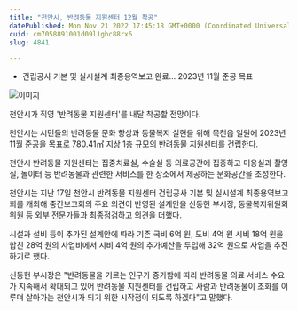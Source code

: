 ```yaml
---
title: "천안시, 반려동물 지원센터 12월 착공"
datePublished: Mon Nov 21 2022 17:45:18 GMT+0000 (Coordinated Universal Time)
cuid: cm7058891001d09l1ghc88rx6
slug: 4841

---
```



- 건립공사 기본 및 실시설계 최종용역보고 완료... 2023년 11월 준공 목표

![이미지](https://cdn.hashnode.com/res/hashnode/image/upload/v1739257867359/c65b17f0-1964-41fb-b228-dc0e7905733b.jpeg)

천안시가 직영 '반려동물 지원센터'를 내달 착공할 전망이다.

천안시는 시민들의 반려동물 문화 향상과 동물복지 실현을 위해 목천읍 일원에 2023년 11월 준공을 목표로 780.41㎡ 지상 1층 규모의 반려동물 지원센터를 건립한다.

천안시 반려동물 지원센터는 집중치료실, 수술실 등 의료공간에 집중하고 미용실과 촬영실, 놀이터 등 반려동물과 관련한 서비스를 한 장소에서 제공하는 문화공간을 조성한다.

천안시는 지난 17일 천안시 반려동물 지원센터 건립공사 기본 및 실시설계 최종용역보고회를 개최해 중간보고회의 주요 의견이 반영된 설계안을 신동헌 부시장, 동물복지위원회 위원 등 외부 전문가들과 최종점검하고 의견을 더했다.

시설과 설비 등이 추가된 설계안에 따라 기존 국비 6억 원, 도비 4억 원 시비 18억 원을 합친 28억 원의 사업비에서 시비 4억 원의 추가예산을 투입해 32억 원으로 사업을 추진하기로 했다.

신동헌 부시장은 "반려동물을 기르는 인구가 증가함에 따라 반려동물 의료 서비스 수요가 지속해서 확대되고 있어 반려동물 지원센터를 건립하고 사람과 반려동물이 조화를 이루며 살아가는 천안시가 되기 위한 시작점이 되도록 하겠다"고 말했다.
